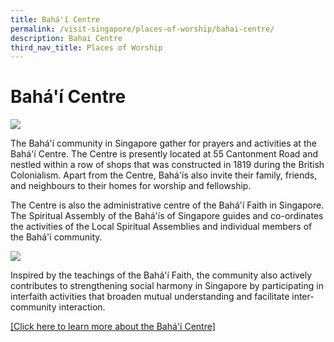 ```yaml
---
title: Bahá'í Centre
permalink: /visit-singapore/places-of-worship/bahai-centre/
description: Bahai Centre
third_nav_title: Places of Worship
---
```

# Bahá'í Centre
![](/images/Places%20of%20Worship/photo_baha’l%20centre%203.jpg)

The Bahá'í community in Singapore gather for prayers and activities at the Bahá'í Centre. The Centre is presently located at 55 Cantonment Road and nestled within a row of shops that was constructed in 1819 during the British Colonialism. Apart from the Centre, Bahá'ís also invite their family, friends, and neighbours to their homes for worship and fellowship.

The Centre is also the administrative centre of the Bahá'í Faith in Singapore. The Spiritual Assembly of the Bahá'ís of Singapore guides and co-ordinates the activities of the Local Spiritual Assemblies and individual members of the Bahá'í community.

![](/images/Places%20of%20Worship/photo_baha’l%20centre%204.jpg)

Inspired by the teachings of the Bahá'í Faith, the community also actively contributes to strengthening social harmony in Singapore by participating in interfaith activities that broaden mutual understanding and facilitate inter-community interaction.

<a href="https://bahai.org.sg/" target="_blank">[Click here to learn more about the Bahá'í Centre]</a>